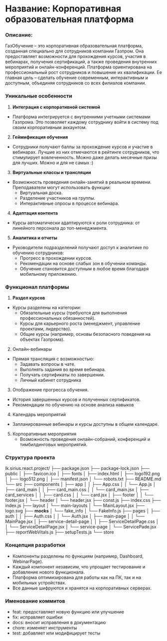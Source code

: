 # Название: Корпоративная образовательная платформа
### Описание:
ГазОбучение – это корпоративная образовательная платформа, созданная специально для сотрудников компании Газпром. Она предоставляет возможности для прохождения курсов, участия в вебинарах, получения сертификаций, а также проведения внутренних мероприятий и онлайн-конференций.
Платформа ориентирована на профессиональный рост сотрудников и повышение их квалификации. Ее главная цель – сделать обучение современным, интерактивным и доступным, объединяя сотрудников со всех филиалов компании.

### Уникальные особенности
1. **Интеграция с корпоративной системой**
- Платформа интегрируется с внутренними учетными системами Газпрома. Это позволяет каждому сотруднику войти в систему под своим корпоративным аккаунтом.
2. **Геймификация обучения**
- Сотрудники получают баллы за прохождение курсов и участие в вебинарах. Лучшие из них отмечаются в рейтинге сотрудников, что стимулирует вовлеченность. Можно даже делать месячные призы для лучших. Можно и для не самых :)
3. **Виртуальные классы и трансляции**
- Возможность проведения онлайн-занятий в реальном времени. Преподаватели могут использовать функции:
  - Виртуальная доска.
  - Разделение участников на группы.
  - Интерактивные опросы в процессе вебинара.
4. **Адаптация контента**
- Курсы автоматически адаптируются к роли сотрудника: от линейного персонала до топ-менеджмента.
5. **Аналитика и отчеты**
- Руководители подразделений получают доступ к аналитике по обучению сотрудников:
   - Прогресс в прохождении курсов.
   - Рекомендации на основе слабых зон в обучении команды.
   - Обучение становится доступным в любое время благодаря мобильному приложению.


### Функционал платформы
1. **Раздел курсов**
- Курсы разделены на категории:
  - Обязательные курсы (требуются для выполнения профессиональных обязанностей).
  - Курсы для карьерного роста (менеджмент, управление проектами, лидерство).
  - Общие курсы (например, основы безопасного поведения на объектах Газпрома).
2. Онлайн-вебинары
- Прямая трансляция с возможностью:
  - Задавать вопросы в чате.
  - Выполнять задания во время вебинара.
  - Получать сертификаты по завершении.
  - Личный кабинет сотрудника
3. Отображение прогресса обучения.
- История завершенных курсов и полученных сертификатов.
- Рекомендации по обучению на основе анализа навыков
4. Календарь мероприятий
- Запланированные вебинары и курсы доступны в общем календаре.
5. Корпоративные мероприятия
   - Возможность проведения онлайн-собраний, конференций и тимбилдинговых мероприятий.
### Структура проекта
lk.sirius.react.project/
├── package.json
├── package-lock.json
├── public
│   ├── favicon.ico
│   ├── fonts
│   ├── index.html
│   ├── logo192.png
│   ├── logo512.png
│   ├── manifest.json
│   └── robots.txt
├── README.md
└── src
    ├── components
    │   ├── app
    │   │   ├── App.css
    │   │   └── App.js
    │   ├── card_main
    │   │   ├── card_main.css
    │   │   └── card_main.jsx
    │   ├── card_services
    │   │   ├── card.css
    │   │   └── card.jsx
    │   ├── footer
    │   │   └── footer.jsx
    │   └── header
    │       └── header.jsx
    ├── const.js
    ├── index.css
    ├── index.js
    ├── layout
    │   └── main-layouts
    │       └── MainLayout.jsx
    ├── logo.svg
    ├── __mocks__
    │   └── fake_info
    │       └── FakeInfo.js
    ├── pages
    │   ├── auth
    │   │   ├── Auth.css
    │   │   └── Auth.jsx
    │   ├── main-page
    │   │   └── MainPage.jsx
    │   ├── service-detail-page
    │   │   ├── ServiceDetailPage.css
    │   │   └── ServiceDetailPage.jsx
    │   └── service-page
    │       └── ServicePade.jsx
    ├── reportWebVitals.js
    ├── setupTests.js
    └── store

### Концепция разработки
- Компоненты разделены по функциям (например, Dashboard, WebinarPage).
- Каждый компонент независим, что упрощает тестирование и добавление нового функционала.
- Платформа оптимизирована для работы как на ПК, так и на мобильных устройствах.
- Все данные шифруются и хранятся на корпоративных серверах.

### Именование коммитов
- feat: предоставляет новую функцию или улучшение
- fix: исправляет ошибки
- docs: вносит исправления в документацию
- chore: изменяет инструменты
- test: добавляет или модифицирует тесты